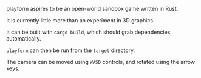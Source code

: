 playform aspires to be an open-world sandbox game written in Rust.

It is currently little more than an experiment in 3D graphics.

It can be built with `cargo build`, which should grab dependencies
automatically.

`playform` can then be run from the `target` directory.

The camera can be moved using `WASD` controls, and rotated using the arrow keys.
